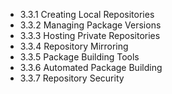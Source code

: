 

- 3.3.1 Creating Local Repositories
- 3.3.2 Managing Package Versions
- 3.3.3 Hosting Private Repositories
- 3.3.4 Repository Mirroring
- 3.3.5 Package Building Tools
- 3.3.6 Automated Package Building
- 3.3.7 Repository Security